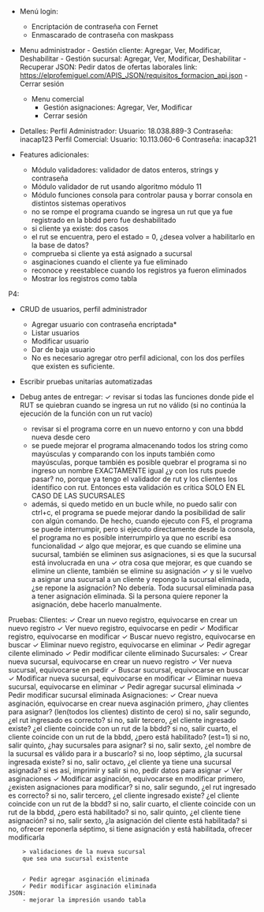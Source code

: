 - Menú login:
	- Encriptación de contraseña con Fernet
	- Enmascarado de contraseña con maskpass
	
- Menu administrador
		- Gestión cliente: Agregar, Ver, Modificar, Deshabilitar
		- Gestión sucursal: Agregar, Ver, Modificar, Deshabilitar
		- Recuperar JSON: Pedir datos de ofertas laborales
			link: https://elprofemiguel.com/APIS_JSON/requisitos_formacion_api.json
		- Cerrar sesión
	- Menu comercial
		- Gestión asignaciones: Agregar, Ver, Modificar
		- Cerrar sesión

- Detalles:
	Perfil Administrador:
		Usuario: 18.038.889-3
		Contraseña: inacap123
	Perfil Comercial:
		Usuario: 10.113.060-6
		Contraseña: inacap321

- Features adicionales:
	- Módulo validadores: validador de datos enteros, strings y contraseña
	- Módulo validador de rut usando algoritmo módulo 11
	- Módulo funciones consola para controlar pausa y borrar consola en distintos sistemas operativos
    - no se rompe el programa cuando se ingresa un rut que ya fue registrado en la bbdd pero fue deshabilitado
	- si cliente ya existe: dos casos
    - el rut se encuentra, pero el estado = 0, ¿desea volver a habilitarlo en la base de datos?
    - comprueba si cliente ya está asignado a sucursal
	- asginaciones cuando el cliente ya fue eliminado
	- reconoce y reestablece cuando los registros ya fueron eliminados
	- Mostrar los registros como tabla

P4:
- CRUD de usuarios, perfil administrador
	- Agregar usuario con contraseña encriptada*
	- Listar usuarios
	- Modificar usuario
	- Dar de baja usuario
	- No es necesario agregar otro perfil adicional, con los dos perfiles que existen es suficiente.
- Escribir pruebas unitarias automatizadas

- Debug antes de entregar:
	✓ revisar si todas las funciones donde pide el RUT se quiebran cuando se ingresa un rut no
	válido (si no continúa la ejecución de la función con un rut vacío)
	- revisar si el programa corre en un nuevo entorno y con una bbdd nueva desde cero
	- se puede mejorar el programa almacenando todos los string como mayúsculas y comparando
	con los inputs también como mayúsculas, porque también es posible quebrar el programa
	si no ingreso un nombre EXACTAMENTE igual
	¿y con los ruts puede pasar? no, porque ya tengo el validador de rut y los clientes
	los identifico con rut. Entonces esta validación es crítica SOLO EN EL CASO DE LAS
	SUCURSALES
	- además, si quedo metido en un bucle while, no puedo salir con ctrl+c, el programa
	se puede mejorar dando la posibilidad de salir con algún comando. De hecho, cuando
	ejecuto con F5, el programa se puede interrumpir, pero si ejecuto directamente desde
	la consola, el programa no es posible interrumpirlo ya que no escribí esa funcionalidad
	✓ algo que mejorar, es que cuando se elimine una sucursal, también se eliminen sus
	asignaciones, si es que la sucursal está involucrada en una
	✓ otra cosa que mejorar, es que cuando se elimine un cliente, también se elimine
	su asignación
	✓ y si le vuelvo a asignar una sucursal a un cliente y repongo la sucursal eliminada,
	¿se repone la asignación? No debería. Toda sucursal eliminada pasa a tener asignación
	eliminada. Si la persona quiere reponer la asignación, debe hacerlo manualmente.

Pruebas:
	Clientes:
		✓ Crear un nuevo registro, equivocarse en crear un nuevo registro
		✓ Ver nuevo registro, equivocarse en pedir
		✓ Modificar registro, equivocarse en modificar
		✓ Buscar nuevo registro, equivocarse en buscar
		✓ Eliminar nuevo registro, equivocarse en eliminar
		✓ Pedir agregar cilente eliminado
		✓ Pedir modificar cilente eliminado
	Sucursales:
		✓ Crear nueva sucursal, equivocarse en crear un nuevo registro
		✓ Ver nueva sucursal, equivocarse en pedir
		✓ Buscar sucursal, equivocarse en buscar
		✓ Modificar nueva sucursal, equivocarse en modificar
		✓ Eliminar nueva sucursal, equivocarse en eliminar
		✓ Pedir agregar sucursal eliminada
		✓ Pedir modificar sucursal eliminada
	Asignaciones:
		✓ Crear nueva asginación, equivocarse en crear nueva asginación
		primero, ¿hay clientes para asignar? (len(todos los clientes) distinto de cero)
			si no, salir
		segundo, ¿el rut ingresado es correcto?
			si no, salir
		tercero, ¿el cliente ingresado existe? ¿el cliente coincide con un rut de la bbdd?
			si no, salir
		cuarto, el cliente coincide con un rut de la bbdd, ¿pero está habilitado? (est=1)
			si no, salir
		quinto, ¿hay sucursales para asignar?
			si no, salir
		sexto, ¿el nombre de la sucursal es válido para ir a buscarlo?
			si no, loop
		séptimo, ¿la sucursal ingresada existe?
			si no, salir
		octavo, ¿el cliente ya tiene una sucursal asignada?
			si es así, imprimir y salir
			si no, pedir datos para asignar
		✓ Ver asginaciones
		✓ Modificar asginación, equivocarse en modificar
		primero, ¿existen asignaciones para modificar?
			si no, salir
		segundo, ¿el rut ingresado es correcto?
			si no, salir
		tercero, ¿el cliente ingresado existe? ¿el cliente coincide con un rut de la bbdd?
			si no, salir
		cuarto, el cliente coincide con un rut de la bbdd, ¿pero está habilitado?
			si no, salir
		quinto, ¿el cliente tiene asignación?
			si no, salir
		sexto, ¿la asignación del cliente está habilitada?
			si no, ofrecer reponerla
		séptimo, si tiene asignación y está habilitada, ofrecer modificarla
		
		> validaciones de la nueva sucursal
		que sea una sucursal existente
		
		
		✓ Pedir agregar asginación eliminada
		✓ Pedir modificar asginación eliminada	
	JSON:
		- mejorar la impresión usando tabla
		
		
